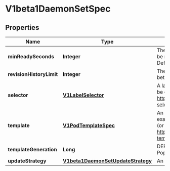 
# V1beta1DaemonSetSpec

## Properties
Name | Type | Description | Notes
------------ | ------------- | ------------- | -------------
**minReadySeconds** | **Integer** | The minimum number of seconds for which a newly created DaemonSet pod should be ready without any of its container crashing, for it to be considered available. Defaults to 0 (pod will be considered available as soon as it is ready). |  [optional]
**revisionHistoryLimit** | **Integer** | The number of old history to retain to allow rollback. This is a pointer to distinguish between explicit zero and not specified. Defaults to 10. |  [optional]
**selector** | [**V1LabelSelector**](V1LabelSelector.md) | A label query over pods that are managed by the daemon set. Must match in order to be controlled. If empty, defaulted to labels on Pod template. More info: https://kubernetes.io/docs/concepts/overview/working-with-objects/labels/#label-selectors |  [optional]
**template** | [**V1PodTemplateSpec**](V1PodTemplateSpec.md) | An object that describes the pod that will be created. The DaemonSet will create exactly one copy of this pod on every node that matches the template&#39;s node selector (or on every node if no node selector is specified). More info: https://kubernetes.io/docs/concepts/workloads/controllers/replicationcontroller#pod-template | 
**templateGeneration** | **Long** | DEPRECATED. A sequence number representing a specific generation of the template. Populated by the system. It can be set only during the creation. |  [optional]
**updateStrategy** | [**V1beta1DaemonSetUpdateStrategy**](V1beta1DaemonSetUpdateStrategy.md) | An update strategy to replace existing DaemonSet pods with new pods. |  [optional]



